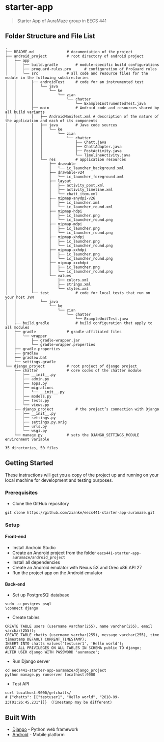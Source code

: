 # starter-app

> Starter App of AuraMaze group in EECS 441

## Folder Structure and File List

```
.
├── README.md				# documentation of the project
├── android_project			# root directory of android project
│   ├── app
│   │   ├── build.gradle		# module-specific build configurations
│   │   ├── proguard-rules.pro		# configuration of ProGuard rules
│   │   └── src				# all code and resource files for the module in the following subdirectories
│   │       ├── androidTest		# code for an instrumented test
│   │       │   └── java
│   │       │       └── ke
│   │       │           └── zian
│   │       │               └── chatter
│   │       │                   └── ExampleInstrumentedTest.java
│   │       ├── main			# Android code and resources shared by all build variants
│   │       │   ├── AndroidManifest.xml # description of the nature of the application and each of its components
│   │       │   ├── java		# Java code sources
│   │       │   │   └── ke
│   │       │   │       └── zian
│   │       │   │           └── chatter
│   │       │   │               ├── Chatt.java
│   │       │   │               ├── ChattAdapter.java
│   │       │   │               ├── PostActivity.java
│   │       │   │               └── TimelineActivity.java
│   │       │   └── res			# application resources
│   │       │       ├── drawable
│   │       │       │   └── ic_launcher_background.xml
│   │       │       ├── drawable-v24
│   │       │       │   └── ic_launcher_foreground.xml
│   │       │       ├── layout
│   │       │       │   ├── activity_post.xml
│   │       │       │   ├── activity_timeline.xml
│   │       │       │   └── chatt_item.xml
│   │       │       ├── mipmap-anydpi-v26
│   │       │       │   ├── ic_launcher.xml
│   │       │       │   └── ic_launcher_round.xml
│   │       │       ├── mipmap-hdpi
│   │       │       │   ├── ic_launcher.png
│   │       │       │   └── ic_launcher_round.png
│   │       │       ├── mipmap-mdpi
│   │       │       │   ├── ic_launcher.png
│   │       │       │   └── ic_launcher_round.png
│   │       │       ├── mipmap-xhdpi
│   │       │       │   ├── ic_launcher.png
│   │       │       │   └── ic_launcher_round.png
│   │       │       ├── mipmap-xxhdpi
│   │       │       │   ├── ic_launcher.png
│   │       │       │   └── ic_launcher_round.png
│   │       │       ├── mipmap-xxxhdpi
│   │       │       │   ├── ic_launcher.png
│   │       │       │   └── ic_launcher_round.png
│   │       │       └── values
│   │       │           ├── colors.xml
│   │       │           ├── strings.xml
│   │       │           └── styles.xml
│   │       └── test			# code for local tests that run on your host JVM
│   │           └── java
│   │               └── ke
│   │                   └── zian
│   │                       └── chatter
│   │                           └── ExampleUnitTest.java
│   ├── build.gradle			# build configuration that apply to all modules
│   ├── gradle				# gradle-affiliated files
│   │   └── wrapper
│   │       ├── gradle-wrapper.jar
│   │       └── gradle-wrapper.properties
│   ├── gradle.properties
│   ├── gradlew
│   ├── gradlew.bat
│   └── settings.gradle
└── django_project			# root project of django project
    ├── chatter				# core codes of the chatter module
    │   ├── __init__.py
    │   ├── admin.py
    │   ├── apps.py
    │   ├── migrations
    │   │   └── __init__.py
    │   ├── models.py
    │   ├── tests.py
    │   └── views.py
    ├── django_project			# the project’s connection with Django
    │   ├── __init__.py
    │   ├── settings.py
    │   ├── settings.py.orig
    │   ├── urls.py
    │   └── wsgi.py
    └── manage.py			# sets the DJANGO_SETTINGS_MODULE environment variable

35 directories, 50 files
```



## Getting Started

These instructions will get you a copy of the project up and running on your local machine for development and testing purposes.

### Prerequisites

* Clone the GitHub repository
```
git clone https://github.com/zianke/eecs441-starter-app-auramaze.git
```

### Setup

#### Front-end

* Install Android Studio
* Create an Android project from the folder `eecs441-starter-app-auramaze/android_project`
* Install all dependencies
* Create an Android emulator with Nexus 5X and Oreo x86 API 27
* Run the project app on the Android emulator

#### Back-end

* Set up PostgreSQl database
```
sudo -u postgres psql
\connect django
```
* Create tables
```
CREATE TABLE users (username varchar(255), name varchar(255), email varchar(255));
CREATE TABLE chatts (username varchar(255), message varchar(255), time timestamp DEFAULT CURRENT_TIMESTAMP);
INSERT INTO chatts values('testuser1', 'Hello world');
GRANT ALL PRIVILEGES ON ALL TABLES IN SCHEMA public TO django;
ALTER USER django WITH PASSWORD 'auramaze';
```
* Run Django server
```
cd eecs441-starter-app-auramaze/django_project
python manage.py runserver localhost:9000
```
* Test API
```
curl localhost:9000/getchatts/
# {"chatts": [["testuser1", "Hello world", "2018-09-23T01:26:45.231"]]} （Timestamp may be different)
```


## Built With

- [Django](https://docs.djangoproject.com/en/2.1/) - Python web framework
- [Android](https://developer.android.com/reference/org/w3c/dom/Document) - Mobile platform
